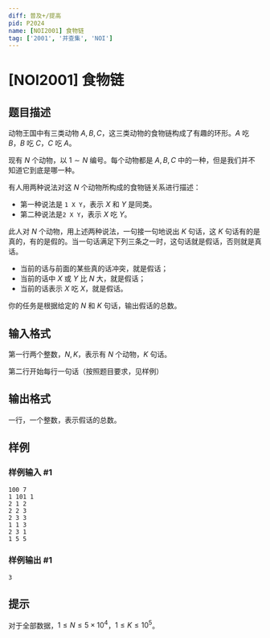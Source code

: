 ```yaml
---
diff: 普及+/提高
pid: P2024
name: [NOI2001] 食物链
tag: ['2001', '并查集', 'NOI']
---
```

# [NOI2001] 食物链
## 题目描述

动物王国中有三类动物 $A,B,C$，这三类动物的食物链构成了有趣的环形。$A$ 吃 $B$，$B$ 吃 $C$，$C$ 吃 $A$。

现有 $N$ 个动物，以 $1 \sim N$ 编号。每个动物都是 $A,B,C$ 中的一种，但是我们并不知道它到底是哪一种。

有人用两种说法对这 $N$ 个动物所构成的食物链关系进行描述：

- 第一种说法是 `1 X Y`，表示 $X$ 和 $Y$ 是同类。
- 第二种说法是`2 X Y`，表示 $X$ 吃 $Y$。

此人对 $N$ 个动物，用上述两种说法，一句接一句地说出 $K$ 句话，这 $K$ 句话有的是真的，有的是假的。当一句话满足下列三条之一时，这句话就是假话，否则就是真话。

- 当前的话与前面的某些真的话冲突，就是假话；
- 当前的话中 $X$ 或 $Y$ 比 $N$ 大，就是假话；
- 当前的话表示 $X$ 吃 $X$，就是假话。

你的任务是根据给定的 $N$ 和 $K$ 句话，输出假话的总数。

## 输入格式

第一行两个整数，$N,K$，表示有 $N$ 个动物，$K$ 句话。

第二行开始每行一句话（按照题目要求，见样例）

## 输出格式

一行，一个整数，表示假话的总数。

## 样例

### 样例输入 #1
```
100 7
1 101 1
2 1 2
2 2 3
2 3 3
1 1 3
2 3 1
1 5 5

```
### 样例输出 #1
```
3

```
## 提示

对于全部数据，$1\le N\le 5 \times 10^4$，$1\le K \le 10^5$。

